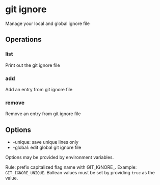 # git ignore

Manage your local and global ignore file

## Operations

### list

Print out the git ignore file

### add

Add an entry from git ignore file

### remove

Remove an entry from git ignore file

## Options

- -unique: save unique lines only
- -global: edit global git ignore file

Options may be provided by environment variables.

Rule: prefix capitalized flag name with GIT_IGNORE_. Example: `GIT_IGNORE_UNIQUE`. Bollean values must be set by providing `true` as the value.
